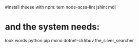 #install theese with npm:
tern
node-scss-lint
jshint
mdl

# and the system needs:
look
words
python
pip
mono
dotnet-cli
libuv
the_silver_searcher
